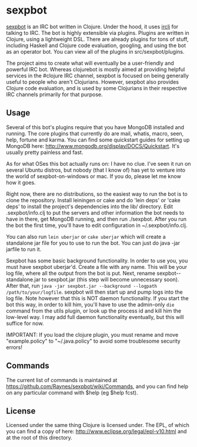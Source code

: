 # sexpbot

[sexpbot](http://github.com/Raynes/sexpbot) is an IRC bot written in Clojure. Under the hood, it uses [irclj](http://github.com/Raynes/irclj) for talking to IRC. The bot is highly extensible via plugins. Plugins are written in Clojure, using a lightweight DSL. There are already plugins for tons of stuff, including Haskell and Clojure code evaluation, googling, and using the bot as an operator bot. You can view all of the plugins in src/sexpbot/plugins.

The project aims to create what will eventually be a user-friendly and powerful IRC bot. Whereas clojurebot is mostly aimed at providing helpful services in the #clojure IRC channel, sexpbot is focused on being generally useful to people who aren't Clojurians. However, sexpbot also provides Clojure code evaluation, and is used by some Clojurians in their respective IRC channels primarily for that purpose.

## Usage 

Several of this bot's plugins require that you have MongoDB installed and running. The core plugins that currently do are mail, whatis, macro, seen, help, fortune and karma. You can find some quickstart guides for setting up MongoDB here: http://www.mongodb.org/display/DOCS/Quickstart. It's usually pretty painless and fast.

As for what OSes this bot actually runs on: I have no clue. I've seen it run on several Ubuntu distros, but nobody (that I know of) has yet to venture into the world of sexpbot-on-windows or mac. If you do, please let me know how it goes.

Right now, there are no distributions, so the easiest way to run the bot is to clone the repository. Install leiningen or cake and do 'lein deps' or 'cake deps' to install the project's dependencies into the lib/ directory. Edit .sexpbot/info.clj to put the servers and other information the bot needs to have in there, get MongoDB running, and then run ./sexpbot. After you run the bot the first time, you'll have to edit configuration in ~/.sexpbot/info.clj.

You can also run `lein uberjar` or `cake uberjar` which will create a standalone jar file for you to use to run the bot. You can just do java -jar jarfile to run it.

Sexpbot has some basic background functionality. In order to use you, you must have sexpbot uberjar'd. Create a file with any name. This will be your log file, where all the output from the bot is put. Next, rename sexpbot-<version>-standalone.jar to sexpbot.jar (this step will become unnecessary soon). After that, run `java -jar sexpbot.jar --background --logpath /path/to/your/logfile`. sexpbot will then start up and pump logs into the log file. Note however that this is NOT daemon functionality. If you start the bot this way, in order to kill him, you'll have to use the admin-only `die` command from the utils plugin, or look up the process id and kill him the low-level way. I may add full daemon functionality eventually, but this will suffice for now.

IMPORTANT: If you load the clojure plugin, you must rename and move "example.policy" to "~/.java.policy" to avoid some troublesome security errors!


## Commands

The current list of commands is maintained at https://github.com/Raynes/sexpbot/wiki/Commands, and you can find help on any particular command with $help <command> (eg $help fcst).

## License

Licensed under the same thing Clojure is licensed under. The EPL, of which you can find a copy of here: http://www.eclipse.org/legal/epl-v10.html and at the root of this directory.
